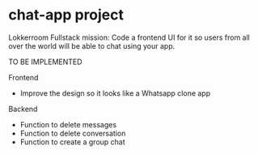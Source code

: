 # chat-app project
Lokkerroom Fullstack mission: 
Code a frontend UI for it so users from all over the world will be able to chat using your app.

TO BE IMPLEMENTED

Frontend
- Improve the design so it looks like a Whatsapp clone app


Backend
- Function to delete messages
- Function to delete conversation
- Function to create a group chat

